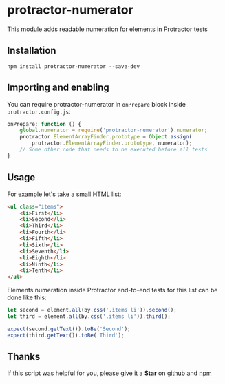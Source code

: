 # protractor-numerator
This module adds readable numeration for elements in Protractor tests

## Installation
`npm install protractor-numerator --save-dev`

## Importing and enabling
You can require protractor-numerator in `onPrepare` block inside
`protractor.config.js`:

```javascript
onPrepare: function () {
    global.numerator = require('protractor-numerator').numerator;
    protractor.ElementArrayFinder.prototype = Object.assign(
        protractor.ElementArrayFinder.prototype, numerator);
    // Some other code that needs to be executed before all tests
}
```

## Usage
For example let's take a small HTML list:

```html
<ul class="items">
    <li>First</li>
    <li>Second</li>
    <li>Third</li>
    <li>Fourth</li>
    <li>Fifth</li>
    <li>Sixth</li>
    <li>Seventh</li>
    <li>Eighth</li>
    <li>Ninth</li>
    <li>Tenth</li>
</ul>
```

Elements numeration inside Protractor end-to-end tests for this list can be done
like this:

```javascript
let second = element.all(by.css('.items li')).second();
let third = element.all(by.css('.items li')).third();

expect(second.getText()).toBe('Second');
expect(third.getText()).toBe('Third');
```

## Thanks
If this script was helpful for you, please give it a **Star**
on [github](https://github.com/Marketionist/protractor-numerator) and
[npm](https://www.npmjs.com/package/protractor-numerator)
